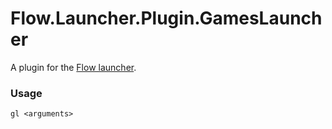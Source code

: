 Flow.Launcher.Plugin.GamesLauncher
==================

A plugin for the [Flow launcher](https://github.com/Flow-Launcher/Flow.Launcher).

### Usage

    gl <arguments>
